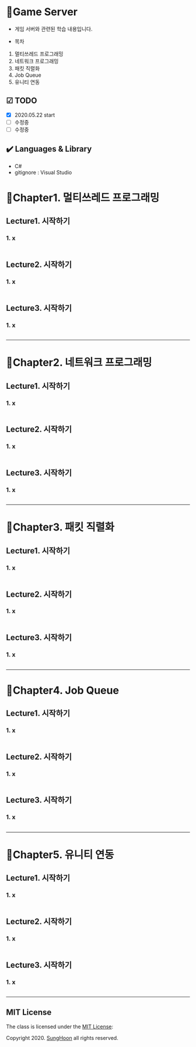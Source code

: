 # 🚀Game Server
- 게임 서버와 관련된 학습 내용입니다. 

- 목차
1. 멀티쓰레드 프로그래밍
2. 네트워크 프로그래밍
3. 패킷 직렬화
4. Job Queue
5. 유니티 연동

## ☑ TODO
- [x] 2020.05.22 start
- [ ] 수정중
- [ ] 수정중

## :heavy_check_mark: Languages & Library
- C#
- gitignore : Visual Studio

# 🎨Chapter1. 멀티쓰레드 프로그래밍
## Lecture1. 시작하기
### 1. x
![]()

## Lecture2. 시작하기
### 1. x
![]()

## Lecture3. 시작하기
### 1. x
![]()

---
# 🎨Chapter2. 네트워크 프로그래밍
## Lecture1. 시작하기
### 1. x
![]()

## Lecture2. 시작하기
### 1. x
![]()

## Lecture3. 시작하기
### 1. x
![]()

---
# 🎨Chapter3. 패킷 직렬화
## Lecture1. 시작하기
### 1. x
![]()

## Lecture2. 시작하기
### 1. x
![]()

## Lecture3. 시작하기
### 1. x
![]()

---
# 🎨Chapter4. Job Queue
## Lecture1. 시작하기
### 1. x
![]()

## Lecture2. 시작하기
### 1. x
![]()

## Lecture3. 시작하기
### 1. x
![]()

---
# 🎨Chapter5. 유니티 연동
## Lecture1. 시작하기
### 1. x
![]()

## Lecture2. 시작하기
### 1. x
![]()

## Lecture3. 시작하기
### 1. x
![]()

---





## MIT License
The class is licensed under the [MIT License](http://opensource.org/licenses/MIT):

Copyright 2020. [SungHoon](https://github.com/610ksh) all rights reserved.
